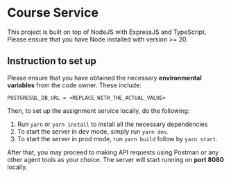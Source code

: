 # Course Service

This project is built on top of NodeJS with ExpressJS and TypeScript. Please ensure that you have Node installed with version >= 20.

## Instruction to set up

Please ensure that you have obtained the necessary **environmental variables** from the code owner. These include:

```
POSTGRESQL_DB_URL = <REPLACE_WITH_THE_ACTUAL_VALUE>
```

Then, to set up the assignment service locally, do the following:

1. Run `yarn` or `yarn install` to install all the necessary dependencies
2. To start the server in dev mode, simply run `yarn dev`.
3. To start the server in prod mode, run `yarn build` follow by `yarn start`.

After that, you may proceed to making API requests using Postman or any other agent tools as your choice. The server will start running on **port 8080** locally.
